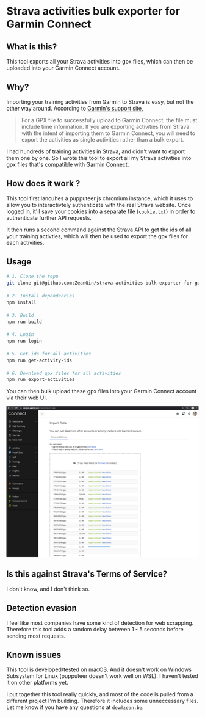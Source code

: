 # Strava activities bulk exporter for Garmin Connect

## What is this?

This tool exports all your Strava activities into gpx files, which can then be uploaded into your Garmin Connect account.

## Why?

Importing your training activities from Garmin to Strava is easy, but not the other way around. According to [Garmin's support site](https://support.garmin.com/en-AU/?faq=Ht3ZP52Kju075uKvqTqu99),

> For a GPX file to successfully upload to Garmin Connect, the file must include time information. If you are exporting activities from Strava with the intent of importing them to Garmin Connect, you will need to export the activities as single activities rather than a bulk export.

I had hundreds of training activities in Strava, and didn't want to export them one by one. So I wrote this tool to export all my Strava activities into gpx files that's compatible with Garmin Connect.

## How does it work ?

This tool first lancuhes a pupputeer.js chromium instance, which it uses to allow you to interactivtely authenticate with the real Strava website. Once logged in, it'll save your cookies into a separate file (`cookie.txt`) in order to authenticate further API requests.

It then runs a second command against the Strava API to get the ids of all your training activties, which will then be used to export the gpx files for each activities.

## Usage

```bash
# 1. Clone the repo
git clone git@github.com:ZeanQin/strava-activities-bulk-exporter-for-garmin-connect.git

# 2. Install dependencies
npm install

# 3. Build
npm run build

# 4. Login
npm run login

# 5. Get ids for all activities
npm run get-activity-ids

# 6. Download gpx files for all activities
npm run export-activities
```

You can then bulk upload these gpx files into your Garmin Connect account via their web UI.

![Import to Garmin Connect](./import-screen.png)

## Is this against Strava's Terms of Service?

I don't know, and I don't think so.

## Detection evasion

I feel like most companies have some kind of detection for web scrapping. Therefore this tool adds a random delay between 1 - 5 seconds before sending most requests.

## Known issues

This tool is developed/tested on macOS. And it doesn't work on Windows Subsystem for Linux (pupputeer doesn't work well on WSL). I haven't tested it on other platforms yet.

I put together this tool really quickly, and most of the code is pulled from a different project I'm building. Therefore it includes some unneccessary files. Let me know if you have any questions at `dev@zean.be`.
